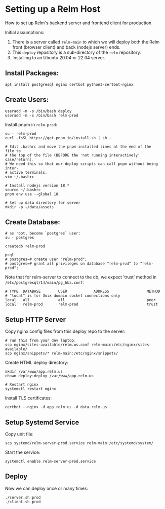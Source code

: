 # Setting up a Relm Host

How to set up Relm's backend server and frontend client for production.

Initial assumptions:

1. There is a server called `relm-main` to which we will deploy both the Relm front (browser client) and back (nodejs server) ends.
2. This `deploy` repository is a sub-directory of the `relm` repository.
3. Installing to an Ubuntu 20.04 or 22.04 server.

## Install Packages:

```
apt install postgresql nginx certbot python3-certbot-nginx
```

## Create Users:

```
useradd -m -s /bin/bash deploy
useradd -m -s /bin/bash relm-prod
```

Install pnpm in `relm-prod`:

```
su - relm-prod
curl -fsSL https://get.pnpm.io/install.sh | sh -

# Edit .bashrc and move the pnpm-installed lines at the end of the file to
# the top of the file (BEFORE the 'not running interactively' case/return).
# We need this so that our deploy scripts can call pnpm without being inter-
# active terminals.
vim ~/.bashrc

# Install nodejs version 18.*
source ~/.bashrc
pnpm env use --global 18

# Set up data directory for server
mkdir -p ~/data/assets
```

## Create Database:

```
# as root, become `postgres` user:
su - postgres

createdb relm-prod

psql
# postgres=# create user "relm-prod";
# postgres=# grant all privileges on database "relm-prod" to "relm-prod";
```

Note that for relm-server to connect to the db, we expect 'trust' method
in `/etc/postgresql/14/main/pg_hba.conf`:

```
# TYPE  DATABASE        USER            ADDRESS                 METHOD
# "local" is for Unix domain socket connections only
local   all             all                                     peer
local   relm-prod       relm-prod                               trust
```

## Setup HTTP Server

Copy nginx config files from this deploy repo to the server:

```
# run this from your dev laptop:
scp nginx/sites-available/relm.us.conf relm-main:/etc/nginx/sites-available/
scp nginx/snippets/* relm-main:/etc/nginx/snippets/
```

Create HTML deploy directory:

```
mkdir /var/www/app.relm.us
chown deploy:deploy /var/www/app.relm.us

# Restart nginx
systemctl restart nginx
```

Install TLS certificates:

```
certbot --nginx -d app.relm.us -d data.relm.us
```

## Setup Systemd Service

Copy unit file:

```
scp systemd/relm-server-prod.service relm-main:/etc/systemd/system/
```

Start the service:

```
systemctl enable relm-server-prod.service
```

## Deploy

Now we can deploy once or many times:

```
./server.sh prod
./client.sh prod
```
